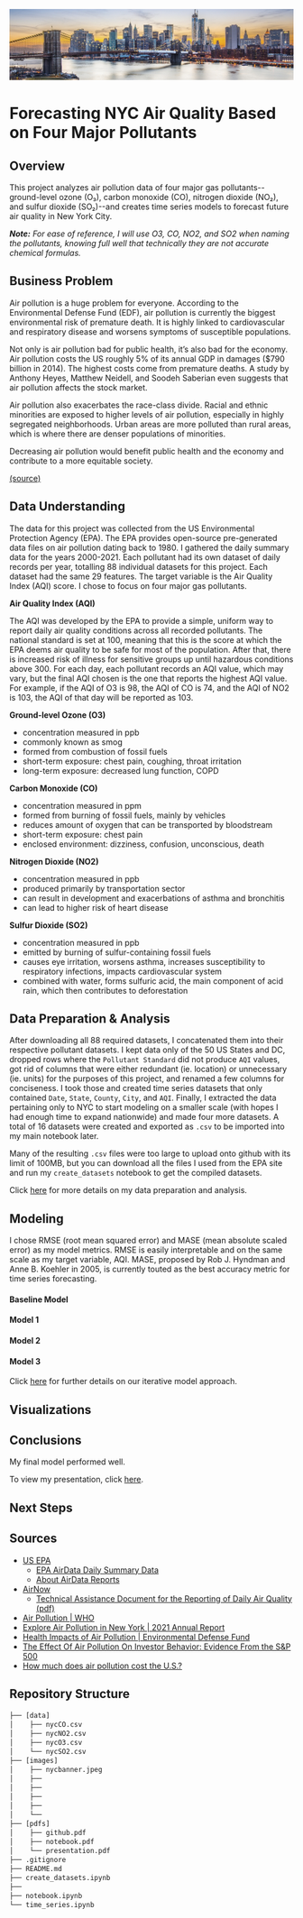 ![nyc banner](https://github.com/alpacanonymous/capstone/blob/main/images/nycbanner.jpeg?raw=true)
# Forecasting NYC Air Quality Based on Four Major Pollutants



## Overview

This project analyzes air pollution data of four major gas pollutants--ground-level ozone (O₃), carbon monoxide (CO), nitrogen dioxide (NO₂), and sulfur dioxide (SO₂)--and creates time series models to forecast future air quality in New York City.

<i><b>Note:</b> For ease of reference, I will use O3, CO, NO2, and SO2 when naming the pollutants, knowing full well that technically they are not accurate chemical formulas.</i>

## Business Problem

Air pollution is a huge problem for everyone. According to the Environmental Defense Fund (EDF), air pollution is currently the biggest environmental risk of premature death. It is highly linked to cardiovascular and respiratory disease and worsens symptoms of susceptible populations.

Not only is air pollution bad for public health, it’s also bad for the economy. Air pollution costs the US roughly 5% of its annual GDP in damages ($790 billion in 2014). The highest costs come from premature deaths. A study by Anthony Heyes, Matthew Neidell, and Soodeh Saberian even suggests that air pollution affects the stock market.

Air pollution also exacerbates the race-class divide. Racial and ethnic minorities are exposed to higher levels of air pollution, especially in highly segregated neighborhoods. Urban areas are more polluted than rural areas, which is where there are denser populations of minorities.

Decreasing air pollution would benefit public health and the economy and contribute to a more equitable society.

<a href="#Sources">(source)</a>





## Data Understanding

The data for this project was collected from the US Environmental Protection Agency (EPA). The EPA provides open-source pre-generated data files on air pollution dating back to 1980. I gathered the daily summary data for the years 2000-2021. Each pollutant had its own dataset of daily records per year, totalling 88 individual datasets for this project. Each dataset had the same 29 features. The target variable is the Air Quality Index (AQI) score. I chose to focus on four major gas pollutants.

<b>Air Quality Index (AQI)</b>
<p>The AQI was developed by the EPA to provide a simple, uniform way to report daily air quality conditions across all recorded pollutants. The national standard is set at 100, meaning that this is the score at which the EPA deems air quality to be safe for most of the population. After that, there is increased risk of illness for sensitive groups up until hazardous conditions above 300. For each day, each pollutant records an AQI value, which may vary, but the final AQI chosen is the one that reports the highest AQI value. For example, if the AQI of O3 is 98, the AQI of CO is 74, and the AQI of NO2 is 103, the AQI of that day will be reported as 103.

<b>Ground-level Ozone (O3)</b>
- concentration measured in ppb
- commonly known as smog
- formed from combustion of fossil fuels
- short-term exposure: chest pain, coughing, throat irritation
- long-term exposure: decreased lung function, COPD

<b>Carbon Monoxide (CO)</b>
- concentration measured in ppm
- formed from burning of fossil fuels, mainly by vehicles
- reduces amount of oxygen that can be transported by bloodstream
- short-term exposure: chest pain
- enclosed environment: dizziness, confusion, unconscious, death

<b>Nitrogen Dioxide (NO2)</b>
- concentration measured in ppb
- produced primarily by transportation sector
- can result in development and exacerbations of asthma and bronchitis
- can lead to higher risk of heart disease

<b>Sulfur Dioxide (SO2)</b>
- concentration measured in ppb
- emitted by burning of sulfur-containing fossil fuels
- causes eye irritation, worsens asthma, increases susceptibility to respiratory infections, impacts cardiovascular system
- combined with water, forms sulfuric acid, the main component of acid rain, which then contributes to deforestation




## Data Preparation & Analysis

After downloading all 88 required datasets, I concatenated them into their respective pollutant datasets. I kept data only of the 50 US States and DC, dropped rows where the `Pollutant Standard` did not produce `AQI` values, got rid of columns that were either redundant (ie. location) or unnecessary (ie. units) for the purposes of this project, and renamed a few columns for conciseness. I took those and created time series datasets that only contained `Date`, `State`, `County`, `City`, and `AQI`. Finally, I extracted the data pertaining only to NYC to start modeling on a smaller scale (with hopes I had enough time to expand nationwide) and made four more datasets. A total of 16 datasets were created and exported as `.csv` to be imported into my main notebook later.

Many of the resulting `.csv` files were too large to upload onto github with its limit of 100MB, but you can download all the files I used from the EPA site and run my `create_datasets` notebook to get the compiled datasets.

Click [here](www.github.com) for more details on my data preparation and analysis.




## Modeling
I chose RMSE (root mean squared error) and MASE (mean absolute scaled error) as my model metrics. RMSE is easily interpretable and on the same scale as my target variable, AQI. MASE, proposed by Rob J. Hyndman and Anne B. Koehler in 2005, is currently touted as the best accuracy metric for time series forecasting.


#### Baseline Model


#### Model 1


#### Model 2


#### Model 3


Click [here](www.github.com) for further details on our iterative model approach.



## Visualizations




## Conclusions
My final model performed well.



To view my presentation, click [here](www.github.com).


## Next Steps





## <a id="Sources">Sources</a>
- [US EPA](https://www.epa.gov/)
  - [EPA AirData Daily Summary Data](https://aqs.epa.gov/aqsweb/airdata/download_files.html#Daily)
  - [About AirData Reports](https://www.epa.gov/outdoor-air-quality-data/about-air-data-reports)
- [AirNow](https://www.airnow.gov/)
  - [Technical Assistance Document for the Reporting of Daily Air Quality (pdf)](https://www.airnow.gov/sites/default/files/2020-05/aqi-technical-assistance-document-sept2018.pdf)
- [Air Pollution | WHO](https://www.who.int/health-topics/air-pollution)
- [Explore Air Pollution in New York | 2021 Annual Report](https://www.americashealthrankings.org/explore/annual/measure/air/state/NY)
- [Health Impacts of Air Pollution | Environmental Defense Fund](https://www.edf.org/health/health-impacts-air-pollution#:~:text=Air%20pollution%20is%20now%20the,AIDS%2C%20tuberculosis%20and%20malaria%20combined.)
- [The Effect Of Air Pollution On Investor Behavior: Evidence From the S&P 500](https://www.nber.org/system/files/working_papers/w22753/w22753.pdf)
- [How much does air pollution cost the U.S.?](https://earth.stanford.edu/news/how-much-does-air-pollution-cost-us#gs.nqbvs2)



## Repository Structure
```
├── [data]
│    ├── nycCO.csv
│    ├── nycNO2.csv
│    ├── nycO3.csv
│    └── nycSO2.csv
├── [images]
│    ├── nycbanner.jpeg
│    ├── 
│    ├── 
│    ├── 
│    ├── 
│    └──
├── [pdfs]
│    ├── github.pdf
│    ├── notebook.pdf
│    └── presentation.pdf
├── .gitignore
├── README.md
├── create_datasets.ipynb
├── 
├── notebook.ipynb
└── time_series.ipynb
```

